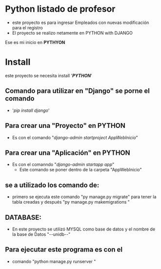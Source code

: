 # Python listado de profesor
- este proyecto es para ingresar  Empleados con nuevas modificación para el registro 
- El proyecto se realizo netamente en PYTHON with DJANGO  


Ese es mi inicio en **PYTHYON** 

# Install

este proyecto  se necesita install '**_PYTHON_**'

## Comando para utilizar en "Django" se porne el comando 

- '_pip install django_'

## Para crear una "Proyecto" en PYTHON  
- Es con el comando "_django-admin startproject AppWebInicio_"

## Para crear una "Aplicación" en PYTHON  
- Es con el comanndo "_django-admin startapp app_"
  - Este comando se poner dentro de la carpeta "AppWebInicio"

## se a utilizado los comando de:
- primero se ejecuta este comando "py manage.py migrate" para tener la tabla creadas y después "py manage.py makemigrations "
## DATABASE:
- En este proyecto se utilizó MYSQL como base de datos y el nombre de la base de Datos "--unidb--"
  
## Para ejecutar este programa es con el
- comando "python manage.py runserver "